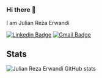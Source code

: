 ### Hi there 👋
I am Julian Reza Erwandi

[![Linkedin Badge](https://img.shields.io/badge/-JulianRezaErwandi-blue?style=flat-square&logo=Linkedin&logoColor=white&link=https://www.linkedin.com/in/jr-erwandi/)](https://www.linkedin.com/in/jr-erwandi/)
[![Gmail Badge](https://img.shields.io/badge/-jrerwandi@gmail.com-c14438?style=flat-square&logo=Gmail&logoColor=white&link=mailto:jrerwandi@gmail.com)](mailto:jrerwandi@gmail.com)
## Stats

![Julian Reza Erwandi GitHub stats](https://github-readme-stats.vercel.app/api?username=jrerwandi&theme=dark&,prs)

<!--
<p>
    <a href="https://gitstats.me/jrerwandi" target="_blank"> 
        <img src="https://github-readme-stats.vercel.app/api?username=jrerwandi&&show_icons=true&hi&theme=dark&count_private=true&include_all_commits=true">
    </a>
</p>
-->

<!--![Top Langs](https://github-readme-stats.vercel.app/api/top-langs/?username=jrerwandi&layout=compact) -->

<!--
**jrerwandi/jrerwandi** is a ✨ _special_ ✨ repository because its `README.md` (this file) appears on your GitHub profile.

Here are some ideas to get you started:

- 🔭 I’m currently working on ...
- 🌱 I’m currently learning ...
- 👯 I’m looking to collaborate on ...
- 🤔 I’m looking for help with ...
- 💬 Ask me about ...
- 📫 How to reach me: ...
- 😄 Pronouns: ...
- ⚡ Fun fact: ...
-->

